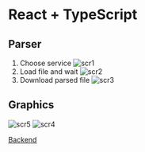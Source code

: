 # React + TypeScript

## Parser
1. Choose service
   ![scr1](https://github.com/dayanych/diploma-site/assets/104127728/9910bfbd-cc80-4bb9-bf09-de30b9943d38)
2. Load file and wait
   ![scr2](https://github.com/dayanych/diploma-site/assets/104127728/4b130349-afe2-41ca-96a5-57847e99736c)
3. Download parsed file
   ![scr3](https://github.com/dayanych/diploma-site/assets/104127728/6fd74d39-10a5-442b-ac46-32b73e89f78a)

## Graphics
![scr5](https://github.com/dayanych/diploma-site/assets/104127728/9e573a3e-01c7-407a-96cc-155f8d66b965)
![scr4](https://github.com/dayanych/diploma-site/assets/104127728/cb6b1037-e77c-47f1-a75d-0bb81f6023e0)

[Backend](https://github.com/dayanych/diploma-core)
